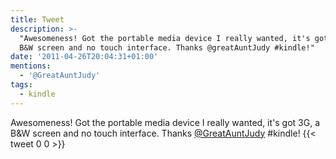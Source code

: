 ```yaml
---
title: Tweet
description: >-
  "Awesomeness! Got the portable media device I really wanted, it's got 3G, a
  B&W screen and no touch interface. Thanks @greatAuntJudy #kindle!"
date: '2011-04-26T20:04:31+01:00'
mentions:
  - '@GreatAuntJudy'
tags:
  - kindle
---
```

Awesomeness! Got the portable media device I really wanted, it's got 3G, a B&W screen and no touch interface. Thanks [@GreatAuntJudy](https://twitter.com/@GreatAuntJudy) #kindle!
      {{< tweet 0 0 >}}
    
